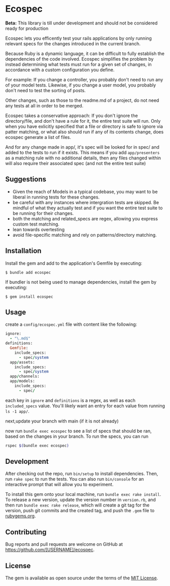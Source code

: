 # Ecospec

**Beta:** This library is till under development and should not be considered ready for production

Ecospec lets you efficently test your rails applications by only running relevant specs for the changes introduced in the current branch. 

Because Ruby is a dynamic language, it can be difficult to fully establish the dependencies of the code involved. Ecospec simplifies the problem by instead determining what tests must run for a given set of changes, in accordance with a custom configuration you define.

For example: If you change a controller, you probably don't need to run any of your model tests. Likewise, if you change a user model, you probably don't need to test the sorting of posts.

Other changes, such as those to the readme.md of a project, do not need any tests at all in order to be merged. 

Ecospec takes a conservative approach: If you don't ignore the directory/file, and don't have a rule for it, the entire test suite will run. Only when you have exlicitly specified that a file or directory is safe to ignore via patter matching, or what also should run if any of its contents change, does ecospec generate a list of files. 

And for any change made in app/, it's spec will be looked for in spec/ and added to the tests to run if it exists. This means if you add `app/presenters` as a matching rule with no additional details, then any files changed within will also require their associated spec (and not the entire test suite)


## Suggestions

- Given the reach of Models in a typical codebase, you may want to be liberal in running tests for these changes. 
- be careful with any instances where intergration tests are skipped. Be mindful of what they actually test and if you want the entire test suite to be running for their changes. 
- both the matching and related_specs are regex, allowing you express custom test matching. 
- lean towards overtesting
- avoid file-specific matching and rely on patterns/directory matching. 


## Installation

Install the gem and add to the application's Gemfile by executing:

    $ bundle add ecospec

If bundler is not being used to manage dependencies, install the gem by executing:

    $ gem install ecospec

## Usage

create a `config/ecospec.yml` file with content like the following:
```ruby
ignore:
  - "\.md$"
definitions:
  Gemfile:
    include_specs:
      - spec/system
  app/assets:
    include_specs:
      - spec/system
  app/channels:
  app/models:
    include_specs:
      - spec/
```

each key in `ignore` and `definitions` is a regex, as well as each `included_specs` value. You'll likely want an entry for each value from running `ls -1 app/`.

next,update your branch with main (if it is not already)

now run `bundle exec ecospec` to see a list of specs that should be ran, based on the changes in your branch. To run the specs, you can run 
```bash
rspec $(bundle exec ecospec)
```


## Development

After checking out the repo, run `bin/setup` to install dependencies. Then, run `rake spec` to run the tests. You can also run `bin/console` for an interactive prompt that will allow you to experiment.

To install this gem onto your local machine, run `bundle exec rake install`. To release a new version, update the version number in `version.rb`, and then run `bundle exec rake release`, which will create a git tag for the version, push git commits and the created tag, and push the `.gem` file to [rubygems.org](https://rubygems.org).

## Contributing

Bug reports and pull requests are welcome on GitHub at https://github.com/[USERNAME]/ecospec.

## License

The gem is available as open source under the terms of the [MIT License](https://opensource.org/licenses/MIT).
